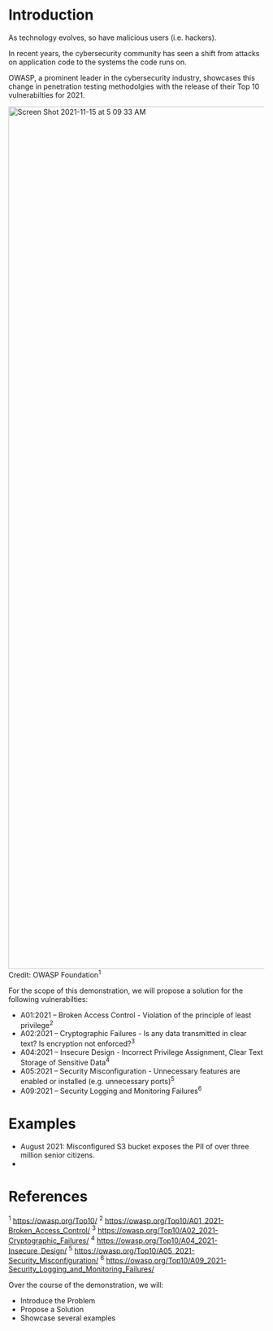 # Introduction
As technology evolves, so have malicious users (i.e. hackers). 

In recent years, the cybersecurity community has seen a shift from attacks on application code to the systems the code runs on. 

OWASP, a prominent leader in the cybersecurity industry, showcases this change in penetration testing methodolgies with the release of their Top 10 vulnerabilties for 2021. 

<img width="1694" alt="Screen Shot 2021-11-15 at 5 09 33 AM" src="https://user-images.githubusercontent.com/34544005/141763078-f1012189-f267-4fde-b70a-d8a3530616fc.png">
Credit: OWASP Foundation<sup>1</sup>



For the scope of this demonstration, we will propose a solution for the following vulnerabilties:
>
- A01:2021 – Broken Access Control - Violation of the principle of least privilege<sup>2</sup>
- A02:2021 – Cryptographic Failures - Is any data transmitted in clear text? Is encryption not enforced?<sup>3</sup>
- A04:2021 – Insecure Design -  Incorrect Privilege Assignment, Clear Text Storage of Sensitive Data<sup>4</sup>
- A05:2021 – Security Misconfiguration - Unnecessary features are enabled or installed (e.g. unnecessary ports)<sup>5</sup>
- A09:2021 – Security Logging and Monitoring Failures<sup>6</sup>
>

# Examples

- August 2021: Misconfigured S3 bucket exposes the PII of over three million senior citizens.
- 


# References
<sup>1</sup> https://owasp.org/Top10/
<sup>2</sup> https://owasp.org/Top10/A01_2021-Broken_Access_Control/
<sup>3</sup> https://owasp.org/Top10/A02_2021-Cryptographic_Failures/
<sup>4</sup> https://owasp.org/Top10/A04_2021-Insecure_Design/
<sup>5</sup> https://owasp.org/Top10/A05_2021-Security_Misconfiguration/
<sup>6</sup> https://owasp.org/Top10/A09_2021-Security_Logging_and_Monitoring_Failures/


Over the course of the demonstration, we will:
- Introduce the Problem
- Propose a Solution
- Showcase several examples
